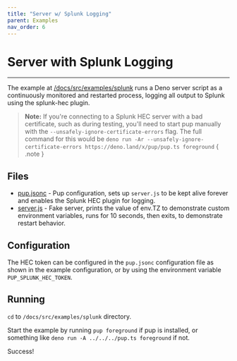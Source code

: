 ```yaml
---
title: "Server w/ Splunk Logging"
parent: Examples
nav_order: 6
---
```


# Server with Splunk Logging

---

The example at [/docs/src/examples/splunk](https://github.com/Hexagon/pup/tree/main/docs/src/examples/splunk) runs a Deno server script as a continuously monitored and restarted process, logging all
output to Splunk using the splunk-hec plugin.

> **Note:** If you're connecting to a Splunk HEC server with a bad certificate, such as during testing, you'll need to start pup manually with the `--unsafely-ignore-certificate-errors` flag. The full
> command for this would be `deno run -Ar --unsafely-ignore-certificate-errors https://deno.land/x/pup/pup.ts foreground` { .note }

## Files

- [pup.jsonc](https://github.com/Hexagon/pup/tree/main/docs/src/examples/splunk/pup.jsonc) - Pup configuration, sets up `server.js` to be kept alive forever and enables the Splunk HEC plugin for
  logging.
- [server.js](https://github.com/Hexagon/pup/tree/main/docs/src/examples/splunk/server.js) - Fake server, prints the value of env.TZ to demonstrate custom environment variables, runs for 10 seconds,
  then exits, to demonstrate restart behavior.

## Configuration

The HEC token can be configured in the `pup.jsonc` configuration file as shown in the example configuration, or by using the environment variable `PUP_SPLUNK_HEC_TOKEN`.

## Running

`cd` to `/docs/src/examples/splunk` directory.

Start the example by running `pup foreground` if pup is installed, or something like `deno run -A ../../../pup.ts foreground` if not.

Success!
